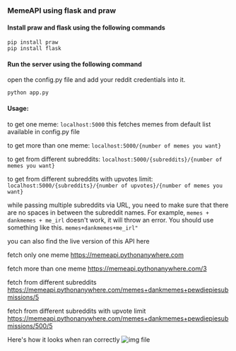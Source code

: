### MemeAPI using flask and praw

#### Install praw and flask using the following commands

```
pip install praw
pip install flask
```

#### Run the server using the following command

open the config.py file and add your reddit credentials into it.
```
python app.py
```

#### Usage:

to get one meme: ```localhost:5000``` this fetches memes from default list available in config.py file

to get more than one meme: ```localhost:5000/{number of memes you want}```

to get from different subreddits: ```localhost:5000/{subreddits}/{number of memes you want}```

to get from different subreddits with upvotes limit: ```localhost:5000/{subreddits}/{number of upvotes}/{number of memes you want}```

while passing multiple subreddits via URL, you need to make sure that there are no spaces in between the subreddit names. For example, ```memes + dankmemes + me_irl``` doesn't work, it will throw an error. You should use something like this. ```memes+dankmemes+me_irl"```


you can also find the live version of this API here

fetch only one meme https://memeapi.pythonanywhere.com

fetch more than one meme https://memeapi.pythonanywhere.com/3

fetch from different subreddits https://memeapi.pythonanywhere.com/memes+dankmemes+pewdiepiesubmissions/5

fetch from different subreddits with upvote limit https://memeapi.pythonanywhere.com/memes+dankmemes+pewdiepiesubmissions/500/5

Here's how it looks when ran correctly
![img file](https://github.com/jaychandra6/MemeAPI/blob/main/screenshot.png)
